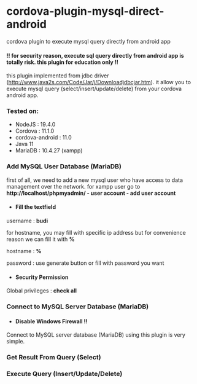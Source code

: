 # cordova-plugin-mysql-direct-android
cordova plugin to execute mysql query directly from android app 

#### !! for security reason, execute sql query directly from android app is totally risk. this plugin for education only !!

this plugin implemented from jdbc driver (http://www.java2s.com/Code/Jar/j/Downloadjdbcjar.htm). it allow you to execute mysql query (select/insert/update/delete) from your cordova android app. 

### Tested on:

- NodeJS  	      : 19.4.0
- Cordova 	      : 11.1.0
- cordova-android : 11.0 
- Java 11  
- MariaDB : 10.4.27 (xampp)

### Add MySQL User Database (MariaDB)

first of all, we need to add a new mysql user who have access to data management over the network. for xampp user go to **http://localhost/phpmyadmin/ - user account - add user account**

- #### Fill the textfield

username : **budi**

for hostname, you may fill with specific ip address but for convenience reason we can fill it with **%**

hostname : **%**

password : use generate button or fill with password you want 

- #### Security Permission

Global privileges : **check all** 


### Connect to MySQL Server Database (MariaDB)

- #### Disable Windows Firewall !!

Connect to MySQL server database (MariaDB) using this plugin is very simple. 

### Get Result From Query (Select)


### Execute Query (Insert/Update/Delete)


